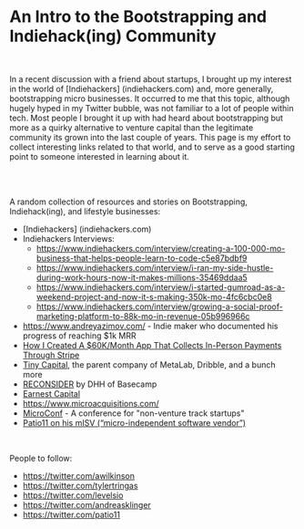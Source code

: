 <!-- markdownlint-disable MD033 -->
# An Intro to the Bootstrapping and Indiehack(ing) Community

<br/>

In a recent discussion with a friend about startups, I brought up my interest in the world of [Indiehackers] (indiehackers.com) and, more generally, bootstrapping micro businesses. It occurred to me that this topic, although hugely hyped in my Twitter bubble, was not familiar to a lot of people within tech. Most people I brought it up with had heard about bootstrapping but more as a quirky alternative to venture capital than the legitimate community its grown into the last couple of years. This page is my effort to collect interesting links related to that world, and to serve as a good starting point to someone interested in learning about it.

<br/>
<br/>

A random collection of resources and stories on Bootstrapping, Indiehack(ing), and lifestyle businesses:

- [Indiehackers] (indiehackers.com)
- Indiehackers Interviews:
  - <https://www.indiehackers.com/interview/creating-a-100-000-mo-business-that-helps-people-learn-to-code-c5e87bdbf9>
  - <https://www.indiehackers.com/interview/i-ran-my-side-hustle-during-work-hours-now-it-makes-millions-35469ddaa5>
  - <https://www.indiehackers.com/interview/i-started-gumroad-as-a-weekend-project-and-now-it-s-making-350k-mo-4fc6cbc0e8>
  - <https://www.indiehackers.com/interview/growing-a-social-proof-marketing-platform-to-88k-mo-in-revenue-05b996966c>
- <https://www.andreyazimov.com/> - Indie maker who documented his progress of reaching $1k MRR
- [How I Created A $60K/Month App That Collects In-Person Payments Through Stripe](https://www.starterstory.com/stripe-in-person-payments)
- [Tiny Capital](https://www.tinycapital.com/), the parent company of MetaLab, Dribble, and a bunch more
- [RECONSIDER](https://m.signalvnoise.com/reconsider/) by DHH of Basecamp
- [Earnest Capital](https://earnestcapital.com/)
- <https://www.microacquisitions.com/>
- [MicroConf](https://microconf.com/) - A conference for "non-venture track startups"
- [Patio11 on his mISV (“micro-independent software vendor”)](https://www.kalzumeus.com/start-here-if-youre-new/)

<br/>

People to follow:

- <https://twitter.com/awilkinson>
- <https://twitter.com/tylertringas>
- <https://twitter.com/levelsio>
- <https://twitter.com/andreasklinger>
- <https://twitter.com/patio11>

